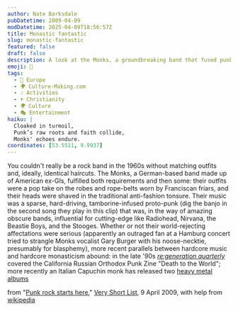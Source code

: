 ```yaml
---
author: Nate Barksdale
pubDatetime: 2009-04-09
modDatetime: 2025-04-09T18:56:57Z
title: Monastic fantastic
slug: monastic-fantastic
featured: false
draft: false
description: A look at the Monks, a groundbreaking band that fused punk music with monastic aesthetics in the '60s.
emoji: 🎸
tags:
  - 🍷 Europe
  - 🌍 Culture-Making.com
  - 🎶 Activities
  - ✝️ Christianity
  - 🌍 Culture
  - 🎭 Entertainment
haiku: |
  Cloaked in turmoil,  
  Punk’s raw roots and faith collide,  
  Monks' echoes endure.
coordinates: [53.5511, 9.9937]
---
```


You couldn't really be a rock band in the 1960s without matching outfits and, ideally, identical haircuts. The Monks, a German-based band made up of American ex-GIs, fulfilled both requirements and then some: their outfits were a pop take on the robes and rope-belts worn by Franciscan friars, and their heads were shaved in the traditional anti-fashion tonsure. Their music was a sparse, hard-driving, tamborine-infused proto-punk (dig the banjo in the second song they play in this clip) that was, in the way of amazing obscure bands, influential for cutting-edge like Radiohead, Nirvana, the Beastie Boys, and the Stooges. Whether or not their world-rejecting affectations were serious (apparently an outraged fan at a Hamburg concert tried to strangle Monks vocalist Gary Burger with his noose-necktie, presumably for blasphemy), more recent parallels between hardcore music and hardcore monasticism abound: in the late '90s _[re:generation quarterly](http://ctlibrary.com/rq/1997/winter/3109.html)_ covered the California Russian Orthodox Punk Zine "Death to the World"; more recently an Italian Capuchin monk has released two [heavy metal albums](http://news.bbc.co.uk/2/hi/europe/7513571.stm)

from "[Punk rock starts here](https://www.google.com/search?q=%22Punk%20rock%20starts%20here%22%20veryshortlist.com)," [Very Short List](http://web.archive.org/web/20111017211540/http://www.veryshortlist.com/vsl/daily.cfm/review/1116/Web_video/black-monk-time/?vp), 9 April 2009, with help from [wikipedia](http://en.wikipedia.org/wiki/The_Monks)
